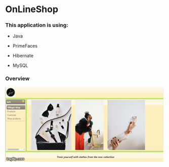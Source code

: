 # OnLineShop

### This application is using:

* Java
- PrimeFaces
+ Hibernate
* MySQL


### Overview
![Alt Text](https://github.com/aleksandramarjanovic/OnLineShop/blob/master/images.gif)
